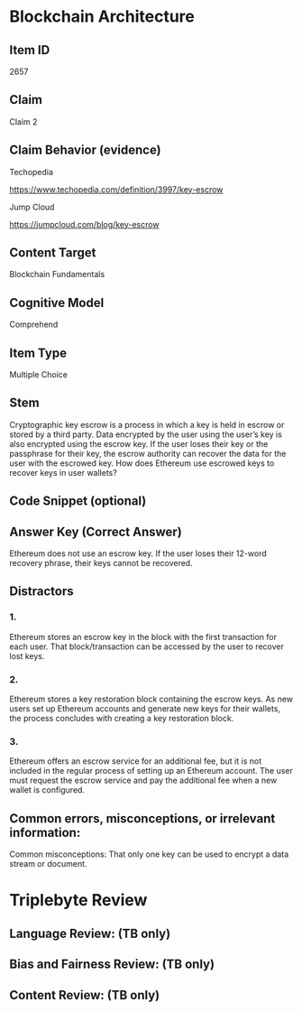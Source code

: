 # Blockchain Architecture

## Item ID
2657

## Claim
Claim 2

## Claim Behavior (evidence)
Techopedia

https://www.techopedia.com/definition/3997/key-escrow

Jump Cloud

https://jumpcloud.com/blog/key-escrow

## Content Target
Blockchain Fundamentals

## Cognitive Model
Comprehend

## Item Type
Multiple Choice

## Stem
Cryptographic key escrow is a process in which a key is held in escrow or stored by a third party. Data encrypted by the user using the user’s key is also encrypted using the escrow key. If the user loses their key or the passphrase for their key, the escrow authority can recover the data for the user with the escrowed key. How does Ethereum use escrowed keys to recover keys in user wallets?

## Code Snippet (optional)

## Answer Key (Correct Answer)
Ethereum does not use an escrow key. If the user loses their 12-word recovery phrase, their keys cannot be recovered.

## Distractors
### 1.
Ethereum stores an escrow key in the block with the first transaction for each user. That block/transaction can be accessed by the user to recover lost keys.

### 2.
Ethereum stores a key restoration block containing the escrow keys. As new users set up Ethereum accounts and generate new keys for their wallets, the process concludes with creating a key restoration block.

### 3.
Ethereum offers an escrow service for an additional fee, but it is not included in the regular process of setting up an Ethereum account. The user must request the escrow service and pay the additional fee when a new wallet is configured.

## Common errors, misconceptions, or irrelevant information:
Common misconceptions: That only one key can be used to encrypt a data stream or document.

# Triplebyte Review

## Language Review: (TB only)

## Bias and Fairness Review: (TB only)

## Content Review: (TB only)
